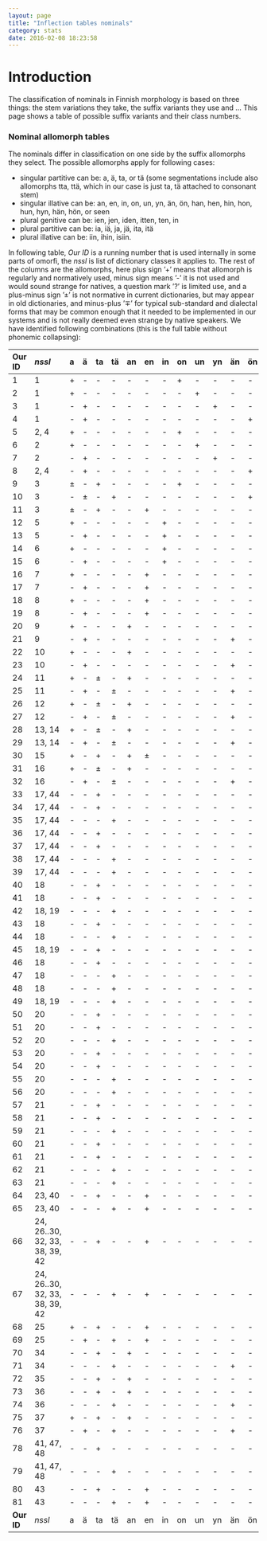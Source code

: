 ```yaml
---
layout: page
title: "Inflection tables nominals"
category: stats
date: 2016-02-08 18:23:58
---
```



# Introduction #

The classification of nominals in Finnish morphology is based on three things: the stem variations they take, the suffix variants they use and ... This page shows a table of possible suffix variants and their class numbers.

### Nominal allomorph tables ###

The nominals differ in classification on one side by the suffix allomorphs they select. The possible allomorphs apply for following cases:

  * singular partitive can be: a, ä, ta, or tä (some segmentations include also allomorphs tta, ttä, which in our case is just ta, tä attached to consonant stem)
  * singular illative can be: an, en, in, on, un, yn, än, ön, han, hen, hin, hon, hun, hyn, hän, hön, or seen
  * plural genitive can be: ien, jen, iden, itten, ten, in
  * plural partitive can be: ia, iä, ja, jä, ita, itä
  * plural illative can be: iin, ihin, isiin.

In following table, _Our ID_ is a running number that is used internally in some parts of omorfi, the _nssl_ is list of dictionary classes it applies to. The rest of the columns are the allomorphs, here plus sign ’+’ means that allomorph is regularly and normatively used, minus sign means ’-’ it is not used and would sound strange for natives, a question mark ’?’ is limited use, and a plus-minus sign ’±’ is not normative in current dictionaries, but may appear in old dictionaries, and minus-plus ’∓’ for typical sub-standard and dialectal forms that may be common enough that it needed to be implemented in our systems and is not really deemed even strange by native speakers. We have identified following combinations (this is the full table without phonemic collapsing):

| **Our ID** | _nssl_ | a | ä | ta | tä | an | en | in | on | un | yn | än | ön | han | hen | hin | hon | hun | hyn | hän | hön | seen | ien | jen | iden | itten | ten | in | ia | iä | ja | jä | ita | itä | iin | ihin | isiin |
|:-----------|:-------|:--|:---|:---|:----|:---|:---|:---|:---|:---|:---|:----|:----|:----|:----|:----|:----|:----|:----|:-----|:-----|:-----|:----|:----|:-----|:------|:----|:---|:---|:----|:---|:----|:----|:-----|:----|:-----|:------|
| 1      | 1      | + | - | -  | -  | -  | -  | -  | +  | -  | -  | -  | -  | -   | -   | -   | ∓   | -   | -   | -   | -   | -    | -   | +   | -    | -     | -   | ±  | -  | -  | +  | -  | -   | -   | -   | +    | -     |
| 2      | 1      | + | - | -  | -  | -  | -  | -  | -  | +  | -  | -  | -  | -   | -   | -   | -   | ∓   | -   | -   | -   | -    | -   | +   | -    | -     | -   | ±  | -  | -  | +  | -  | -   | -   | -   | +    | -     |
| 3      | 1      | - | + | -  | -  | -  | -  | -  | -  | -  | +  | -  | -  | -   | -   | -   | -   | -   | ∓   | -   | -   | -    | -   | +   | -    | -     | -   | ±  | -  | -  | -  | +  | -   | -   | -   | +    | -     |
| 4      | 1      | - | + | -  | -  | -  | -  | -  | -  | -  | -  | -  | +  | -   | -   | -   | -   | -   | -   | -   | ∓   | -    | -   | +   | -    | -     | -   | ±  | -  | -  | -  | +  | -   | -   | -   | +    | -     |
| 5      | 2, 4   | + | - | -  | -  | -  | -  | -  | +  | -  | -  | -  | -  | -   | -   | -   | ∓   | -   | -   | -   | -   | -    | -   | +   | +    | +     | -   | ±  | -  | -  | +  | -  | +   | -   | -   | +    | -     |
| 6      | 2      | + | - | -  | -  | -  | -  | -  | -  | +  | -  | -  | -  | -   | -   | -   | -   | ∓   | -   | -   | -   | -    | -   | +   | +    | +     | -   | ±  | -  | -  | +  | -  | +   | -   | -   | +    | -     |
| 7      | 2      | - | + | -  | -  | -  | -  | -  | -  | -  | +  | -  | -  | -   | -   | -   | -   | -   | ∓   | -   | -   | -    | -   | +   | +    | +     | -   | ±  | -  | -  | -  | +  | -   | +   | -   | +    | -     |
| 8      | 2, 4   | - | + | -  | -  | -  | -  | -  | -  | -  | -  | -  | +  | -   | -   | -   | -   | -   | -   | -   | ∓   | -    | -   | +   | +    | +     | -   | ±  | -  | -  | -  | -  | -   | +   | -   | +    | -     |
| 9      | 3      | ± | - | +  | -  | -  | -  | -  | +  | -  | -  | -  | -  | -   | -   | -   | ∓   | -   | -   | -   | -   | -    | -   | ∓   | +    | +     | -   | ±  | -  | -  | ∓  | -  | +   | -   | -   | +    | -     |
| 10      | 3      | - | ± | -  | +  | -  | -  | -  | -  | -  | -  | -  | +  | -   | -   | -   | -   | -   | -   | -   | ∓   | -    | -   | ∓   | +    | +     | -   | ±  | -  | -  | -  | ∓  | -   | +   | -   | +    | -     |
| 11      | 3      | ± | - | +  | -  | -  | +  | -  | -  | -  | -  | -  | -  | -   | ∓   | -   | -   | -   | -   | -   | -   | -    | -   | ∓   | +    | +     | -   | ±  | -  | -  | ∓  | -  | +   | -   | -   | +    | -     |
| 12      | 5      | + | - | -  | -  | -  | -  | +  | -  | -  | -  | -  | -  | -   | -   | ∓   | -   | -   | -   | -   | -   | -    | +   | -   | -    | -     | -   | ±  | -  | -  | +  | -  | -   | -   | -   | +    | -     |
| 13      | 5      | - | + | -  | -  | -  | -  | +  | -  | -  | -  | -  | -  | -   | -   | ∓   | -   | -   | -   | -   | -   | +   | -  | -   | -    | -     | -   | ±  | -  | -  | -  | +  | -   | -   | -   | +    | -     |
| 14      | 6      | + | - | -  | -  | -  | -  | +  | -  | -  | -  | -  | -  | -   | -   | ∓   | -   | -   | -   | -   | -   | -    | -   | +   | +    | +     | -   | ±  | -  | -  | +  | -  | +   | -   | -   | +    | -     |
| 15      | 6      | - | + | -  | -  | -  | -  | +  | -  | -  | -  | -  | -  | -   | -   | ∓   | -   | -   | -   | -   | -   | -    | -   | +   | +    | +     | -   | ±  | -  | -  | -  | +  | -   | +   | -   | +    | -     |
| 16      | 7      | + | - | -  | -  | -  | +  | -  | -  | -  | -  | -  | -  | -   | ∓   | -   | -   | -   | -   | -   | -   | -    | +   | -   | -    | -     | -   | ±  | +  | -  | -  | -  | -   | -   | +   | -    | -     |
| 17      | 7      | - | + | -  | -  | -  | +  | -  | -  | -  | -  | -  | -  | -   | ∓   | -   | -   | -   | -   | -   | -   | -    | +   | -   | -    | -     | -   | ±  | +  | -  | -  | -  | -   | -   | +   | -    | -     |
| 18      | 8      | + | - | -  | -  | -  | +  | -  | -  | -  | -  | -  | -  | -   | ∓   | -   | -   | -   | -   | -   | -   | -    | -   | +   | -    | -     | -   | ±  | -  | -  | +  | -  | -   | -   | -   | -    | -     |
| 19      | 8      | - | + | -  | -  | -  | +  | -  | -  | -  | -  | -  | -  | -   | ∓   | -   | -   | -   | -   | -   | -   | -    | -   | +   | -    | -     | -   | ±  | -  | -  | -  | +  | -   | -   | -   | +    | -     |
| 20      | 9      | + | - | -  | -  | +  | -  | -  | -  | -  | -  | -  | -  | ∓   | -   | -   | -   | -   | -   | -   | -   | -    | -   | +   | -    | -     | -   | ±  | -  | -  | +  | -  | -   | -   | -   | -    | -     |
| 21      | 9      | - | + | -  | -  | -  | -  | -  | -  | -  | -  | +  | -  | -   | -   | -   | -   | -   | -   | ∓   | -   | -    | -   | +   | -    | -     | -   | ±  | -  | -  | -  | +  | -   | -   | -   | +    | -     |
| 22      | 10     | + | - | -  | -  | +  | -  | -  | -  | -  | -  | -  | -  | ∓   | -   | -   | -   | -   | -   | -   | -   | -    | +   | -   | -    | -     | -   | ±  | +  | -  | -  | -  | -   | -   | +   | -    | -     |
| 23      | 10     | - | + | -  | -  | -  | -  | -  | -  | -  | -  | +  | -  | -   | -   | -   | -   | -   | -   | ∓   | -   | -    | +   | -   | -    | -     | -   | ±  | -  | +  | -  | -  | -   | -   | +   | -    | -     |
| 24     | 11     | + | - | ±  | -  | +  | -  | -  | -  | -  | -  | -  | -  | ∓   | -   | -   | -   | -   | -   | -   | -   | -    | +   | ±   | +    | +     | -   | ±  | +  | -  | ±  | -  | +   | -   | +   | +    | -     |
| 25     | 11     | - | + | -  | ±  | -  | -  | -  | -  | -  | -  | +  | -  | -   | -   | -   | -   | -   | -   | ∓   | -   | -    | +   | ±   | +    | +     | -   | ±  | -  | +  | -  | ±  | -   | +   | +   | +    | -     |
| 26     | 12     | + | - | ±  | -  | +  | -  | -  | -  | -  | -  | -  | -  | ∓   | -   | -   | -   | -   | -   | -   | -   | -    | -   | -   | +    | +     | -   | ±  | -  | -  | -  | -  | +   | -   | -   | +    | -   n |
| 27     | 12     | - | + | -  | ±  | -  | -  | -  | -  | -  | -  | +  | -  | -   | -   | -   | -   | -   | -   | ∓   | -   | -    | -   | -   | +    | +     | -   | ±  | -  | -  | -  | -  | -   | +   | -   | +    | -     |
| 28      | 13, 14 | + | - | ±  | -  | +  | -  | -  | -  | -  | -  | -  | -  | ∓   | -   | -   | -   | -   | -   | -   | -   | -    | -   | +   | +    | +     | -   | ±  | -  | -  | +  | -  | +   | -   | -   | +    | -     |
| 29      | 13, 14 | - | + | -  | ±  | -  | -  | -  | -  | -  | -  | +  | -  | -   | -   | -   | -   | -   | -   | ∓   | -   | -    | -   | +   | +    | +     | -   | ±  | -  | -  | -  | +  | -   | +   | -   | +    | -     |
| 30     | 15     | + | - | +  | -  | +  | ±  | -  | -  | -  | -  | -  | -  | ∓   | -   | -   | -   | -   | -   | -   | -   | -    | -   | -   | +    | +     | -   | ±  | -  | -  | -  | -  | +   | -   | -   | +    | +     |
| 31     | 16     | + | - | ±  | -  | +  | -  | -  | -  | -  | -  | -  | -  | ∓   | -   | -   | -   | -   | -   | -   | -   | -    | +   | -   | -    | -     | -   | ±  | +  | -  | -  | -  | -   | -   | +   | -    | -     |
| 32     | 16     | - | + | -  | ±  | -  | -  | -  | -  | -  | -  | +  | -  | -   | -   | -   | -   | -   | -   | ∓   | -   | -    | +   | -   | -    | -     | -   | ±  | -  | +  | -  | -  | -   | -   | +   | -    | -     |
| 33     | 17, 44 | - | - | +  | -  | -  | -  | -  | -  | -  | -  | -  | -  | ±   | -   | -   | -   | -   | -   | -   | -   | +    | -   | -   | +    | +     | -   | ±  | -  | -  | -  | -  | +   | -   | -   | ±    | +     |
| 34     | 17, 44 | - | - | +  | -  | -  | -  | -  | -  | -  | -  | -  | -  | -   | ±   | -   | -   | -   | -   | -   | -   | +    | -   | -   | +    | +     | -   | ±  | -  | -  | -  | -  | +   | -   | -   | ±    | +     |
| 35     | 17, 44 | - | - | -  | +  | -  | -  | -  | -  | -  | -  | -  | -  | -   | ±   | -   | -   | -   | -   | -   | -   | +    | -   | -   | +    | +     | -   | -  | -  | -  | -  | -  | -   | +   | -   | ±    | +     |
| 36     | 17, 44 | - | - | +  | -  | -  | -  | -  | -  | -  | -  | -  | -  | -   | -   | -   | ±   | -   | -   | -   | -   | +    | -   | -   | +    | +     | -   | ±  | -  | -  | -  | -  | +   | -   | -   | ±    | +     |
| 37     | 17, 44 | - | - | +  | -  | -  | -  | -  | -  | -  | -  | -  | -  | -   | -   | -   | -   | ±   | -   | -   | -   | +    | -   | -   | +    | +     | -   | ±  | -  | -  | -  | -  | +   | -   | -   | ±    | +     |
| 38     | 17, 44 | - | - | -  | +  | -  | -  | -  | -  | -  | -  | -  | -  | -   | -   | -   | -   | -   | -   | ±   | -   | +    | -   | -   | +    | +     | -   | -  | -  | -  | -  | -  | -   | +   | -   | ±    | +     |
| 39     | 17, 44 | - | - | -  | +  | -  | -  | -  | -  | -  | -  | -  | -  | -   | -   | -   | -   | -   | -   | -   | ±   | +    | -   | -   | +    | +     | -   | -  | -  | -  | -  | -  | -   | +   | -   | ±    | +     |
| 40     | 18     | - | - | +  | -  | -  | -  | -  | -  | -  | -  | -  | -  | +   | -   | -   | -   | -   | -   | -   | -   | -    | -   | -   | +    | +     | -   | -  | -  | -  | -  | -  | +   | -   | -   | +    | -     |
| 41     | 18     | - | - | +  | -  | -  | -  | -  | -  | -  | -  | -  | -  | -   | +   | -   | -   | -   | -   | -   | -   | -    | -   | -   | +    | +     | -   | -  | -  | -  | -  | -  | +   | -   | -   | +    | -     |
| 42     | 18, 19 | - | - | -  | +  | -  | -  | -  | -  | -  | -  | -  | -  | -   | +   | -   | -   | -   | -   | -   | -   | -    | -   | -   | +    | +     | -   | -  | -  | -  | -  | -  | -   | +   | -   | +    | -     |
| 43     | 18     | - | - | +  | -  | -  | -  | -  | -  | -  | -  | -  | -  | -   | -   | +   | -   | -   | -   | -   | -   | -    | -   | -   | +    | +     | -   | -  | -  | -  | -  | -  | +   | -   | -   | +    | -     |
| 44     | 18     | - | - | -  | +  | -  | -  | -  | -  | -  | -  | -  | -  | -   | -   | +   | -   | -   | -   | -   | -   | -    | -   | -   | +    | +     | -   | -  | -  | -  | -  | -  | -   | +   | -   | +    | -     |
| 45     | 18, 19 | - | - | +  | -  | -  | -  | -  | -  | -  | -  | -  | -  | -   | -   | -   | +   | -   | -   | -   | -   | -    | -   | -   | +    | +     | -   | -  | -  | -  | -  | -  | +   | -   | -   | +    | -     |
| 46     | 18     | - | - | +  | -  | -  | -  | -  | -  | -  | -  | -  | -  | +   | -   | -   | -   | +   | -   | -   | -   | -    | -   | -   | +    | +     | -   | -  | -  | -  | -  | -  | +   | -   | -   | +    | -     |
| 47     | 18     | - | - | -  | +  | -  | -  | -  | -  | -  | -  | -  | -  | -   | -   | -   | -   | -   | +   | -   | -   | -    | -   | -   | +    | +     | -   | -  | -  | -  | -  | -  | -   | +   | -   | +    | -     |
| 48     | 18     | - | - | -  | +  | -  | -  | -  | -  | -  | -  | -  | -  | -   | -   | -   | -   | -   | -   | +   | -   | -    | -   | -   | +    | +     | -   | -  | -  | -  | -  | -  | -   | +   | -   | +    | -     |
| 49    | 18, 19 | - | - | -  | +  | -  | -  | -  | -  | -  | -  | -  | -  | -   | -   | -   | -   | -   | -   | -   | +   | -    | -   | -   | +    | +     | -   | -  | -  | -  | -  | -  | -   | +   | -   | +    | -     |
| 50     | 20     | - | - | +  | -  | -  | -  | -  | -  | -  | -  | -  | -  | +   | -   | -   | -   | -   | -   | -   | -   | +    | -   | -   | +    | +     | -   | ±  | -  | -  | -  | -  | +   | -   | -   | ±    | +     |
| 51     | 20     | - | - | +  | -  | -  | -  | -  | -  | -  | -  | -  | -  | -   | +   | -   | -   | -   | -   | -   | -   | +    | -   | -   | +    | +     | -   | ±  | -  | -  | -  | -  | +   | -   | -   | ±    | +     |
| 52     | 20     | - | - | -  | +  | -  | -  | -  | -  | -  | -  | -  | -  | -   | +   | -   | -   | -   | -   | -   | -   | +    | -   | -   | +    | +     | -   | -  | -  | -  | -  | -  | -   | +   | -   | ±    | +     |
| 53     | 20     | - | - | +  | -  | -  | -  | -  | -  | -  | -  | -  | -  | -   | -   | -   | +   | -   | -   | -   | -   | +    | -   | -   | +    | +     | -   | ±  | -  | -  | -  | -  | +   | -   | -   | ±    | +     |
| 54     | 20     | - | - | +  | -  | -  | -  | -  | -  | -  | -  | -  | -  | -   | -   | -   | -   | +   | -   | -   | -   | +    | -   | -   | +    | +     | -   | ±  | -  | -  | -  | -  | +   | -   | -   | ±    | +     |
| 55     | 20     | - | - | -  | +  | -  | -  | -  | -  | -  | -  | -  | -  | -   | -   | -   | -   | -   | -   | +   | -   | +    | -   | -   | +    | +     | -   | -  | -  | -  | -  | -  | -   | +   | -   | ±    | +     |
| 56     | 20     | - | - | -  | +  | -  | -  | -  | -  | -  | -  | -  | -  | -   | -   | -   | -   | -   | -   | -   | +   | +    | -   | -   | +    | +     | -   | -  | -  | -  | -  | -  | -   | +   | -   | ±    | ∓     |
| 57     | 21     | - | - | +  | -  | -  | -  | -  | -  | -  | -  | -  | -  | +   | -   | -   | -   | -   | -   | -   | -   | ∓    | -   | -   | +    | ±     | -   | ±  | -  | -  | -  | -  | +   | -   | -   | ±    | ∓     |
| 58     | 21     | - | - | +  | -  | -  | -  | -  | -  | -  | -  | -  | -  | -   | +   | -   | -   | -   | -   | -   | -   | ∓    | -   | -   | +    | ±     | -   | ±  | -  | -  | -  | -  | +   | -   | -   | ±    | ∓     |
| 59     | 21     | - | - | -  | +  | -  | -  | -  | -  | -  | -  | -  | -  | -   | +   | -   | -   | -   | -   | -   | -   | ∓    | -   | -   | +    | ±     | -   | -  | -  | -  | -  | -  | -   | +   | -   | ±    | ∓     |
| 60     | 21     | - | - | +  | -  | -  | -  | -  | -  | -  | -  | -  | -  | -   | -   | -   | +   | -   | -   | -   | -   | ∓    | -   | -   | +    | ±     | -   | ±  | -  | -  | -  | -  | +   | -   | -   | ±    | ∓     |
| 61     | 21     | - | - | +  | -  | -  | -  | -  | -  | -  | -  | -  | -  | -   | -   | -   | -   | +   | -   | -   | -   | ∓    | -   | -   | +    | ±     | -   | ±  | -  | -  | -  | -  | +   | -   | -   | ±    | ∓     |
| 62     | 21     | - | - | -  | +  | -  | -  | -  | -  | -  | -  | -  | -  | -   | -   | -   | -   | -   | -   | +   | -   | ∓    | -   | -   | +    | ±     | -   | -  | -  | -  | -  | -  | -   | +   | -   | ±    | ∓     |
| 63     | 21     | - | - | -  | +  | -  | -  | -  | -  | -  | -  | -  | -  | -   | -   | -   | -   | -   | -   | -   | +   | ∓    | -   | -   | +    | ±     | -   | -  | -  | -  | -  | -  | -   | +   | -   | ±    | ∓     |
| 64     | 23, 40 | - | - | +  | -  | -  | +  | -  | -  | -  | -  | -  | -  | -   | -   | -   | -   | -   | -   | -   | -   | -    | +   | -   | -    | -     | -   | -  | +  | -  | -  | -  | -   | -   | +   | -    | -     |
| 65     | 23, 40 | - | - | -  | +  | -  | +  | -  | -  | -  | -  | -  | -  | -   | -   | -   | -   | -   | -   | -   | -   | -    | +   | -   | -    | -     | -   | -  | -  | +  | -  | -  | -   | -   | +   | -    | -     |
| 66     | 24, 26..30, 32, 33, 38, 39, 42 | - | - | +  | -  | -  | +  | -  | -  | -  | -  | -  | -  | -   | -   | -   | -   | -   | -   | -   | -   | -    | +   | -   | -    | -     | +   | -  | +  | -  | -  | -  | -   | -   | +   | -    | -     |
| 67     | 24, 26..30, 32, 33, 38, 39, 42 | - | - | -  | +  | -  | +  | -  | -  | -  | -  | -  | -  | -   | -   | -   | -   | -   | -   | -   | -   | -    | +   | -   | -    | -     | +   | -  | -  | +  | -  | -  | -   | -   | +   | -    | -     |
| 68     | 25     | + | - | +  | -  | -  | +  | -  | -  | -  | -  | -  | -  | -   | -   | -   | -   | -   | -   | -   | -   | -    | +   | -   | -    | -     | +   | -  | +  | -  | -  | -  | -   | -   | +   | -    | -     |
| 69     | 25     | - | + | -  | +  | -  | +  | -  | -  | -  | -  | -  | -  | -   | -   | -   | -   | -   | -   | -   | -   | -    | +   | -   | -    | -     | +   | -  | -  | +  | -  | -  | -   | -   | +   | -    | -     |
| 70     | 34     | - | - | +  | -  | +  | -  | -  | -  | -  | -  | -  | -  | -   | -   | -   | -   | -   | -   | -   | -   | -    | +   | -   | -    | -     | +   | ±  | +  | -  | -  | -  | -   | -   | +   | -    | -     |
| 71     | 34     | - | - | -  | +  | -  | -  | -  | -  | -  | -  | +  | -  | -   | -   | -   | -   | -   | -   | -   | -   | -    | +   | -   | -    | -     | +   | ±  | -  | +  | -  | -  | -   | -   | +   | -    | -     |
| 72     | 35     | - | - | +  | -  | +  | -  | -  | -  | -  | -  | -  | -  | -   | -   | -   | -   | -   | -   | -   | -   | -    | +   | -   | -    | -     | -   | +  | +  | -  | -  | -  | -   | -   | +   | -    | -     |
| 73     | 36     | - | - | +  | -  | +  | -  | -  | -  | -  | -  | -  | -  | -   | -   | -   | -   | -   | -   | -   | -   | -    | +   | -   | -    | -     | +   | +  | +  | -  | -  | -  | -   | -   | +   | -    | -     |
| 74     | 36     | - | - | -  | +  | -  | -  | -  | -  | -  | -  | +  | -  | -   | -   | -   | -   | -   | -   | -   | -   | -    | +   | -   | -    | -     | +   | +  | -  | +  | -  | -  | -   | -   | +   | -    | -     |
| 75     | 37     | + | - | +  | -  | +  | -  | -  | -  | -  | -  | -  | -  | -   | -   | -   | -   | -   | -   | -   | -   | -    | +   | -   | -    | -     | +   | +  | +  | -  | -  | -  | -   | -   | +   | -    | -     |
| 76     | 37     | - | + | -  | +  | -  | -  | -  | -  | -  | -  | +  | -  | -   | -   | -   | -   | -   | -   | -   | -   | -    | +   | -   | -    | -     | +   | +  | -  | +  | -  | -  | -   | -   | +   | -    | -     |
| 78     | 41, 47, 48 | - | - | +  | -  | -  | -  | -  | -  | -  | -  | -  | -  | -   | -   | -   | -   | -   | -   | -   | -   | +    | -   | -   | +    | +     | -   | -  | -  | -  | -  | -  | +   | -   | -   | +    | +     |
| 79     | 41, 47, 48 | - | - | -  | +  | -  | -  | -  | -  | -  | -  | -  | -  | -   | -   | -   | -   | -   | -   | -   | -   | +    | -   | -   | +    | +     | -   | -  | -  | -  | -  | -  | -   | +   | -   | +    | +     |
| 80     | 43     | - | - | +  | -  | -  | +  | -  | -  | -  | -  | -  | -  | -   | -   | -   | -   | -   | -   | -   | -   | -    | -   | -   | +    | +     | -   | -  | -  | -  | -  | -  | +   | -   | -   | +    | +     |
| 81     | 43     | - | - | -  | +  | -  | +  | -  | -  | -  | -  | -  | -  | -   | -   | -   | -   | -   | -   | -   | -   | -    | -   | -   | +    | +     | -   | -  | -  | -  | -  | -  | -   | +   | -   | +    | +     |
| **Our ID** | _nssl_ | a | ä | ta | tä | an | en | in | on | un | yn | än | ön | han | hen | hin | hon | hun | hyn | hän | hön | seen | ien | jen | iden | itten | ten | in | ia | iä | ja | jä | ita | itä | iin | ihin | isiin |
